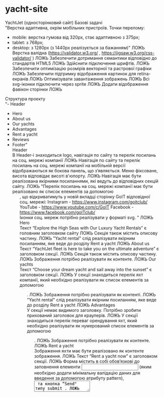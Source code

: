 # yacht-site
YachtJet (односторінковий сайт)	
Базові задачі	
"Верстка адаптивна, окрім мобільних пристроїв. Точки перелому:
   - mobile: верстка гумова від 320px, стає адаптивною з 375px;
   - tablet: з 768px;
   - desktop: з 1280px (з 1440px реалізується за бажанням)"	ЛОЖЬ
Верстка валідна (https://validator.w3.org/ , https://jigsaw.w3.org/css-validator/   )	ЛОЖЬ
Забезпечити дотримання семантики відповідно до стандартів HTML5	ЛОЖЬ
Здійснити підключення шрифтів. 	ЛОЖЬ
Забезпечити оптимізацію розмірів векторної та растрової графіки	ЛОЖЬ
Забезпечити підтримку відображення картинок для retina-екранів	ЛОЖЬ
Оптимізувати завантаження зображень	ЛОЖЬ
Всі svg-іконки підключити через sprite	ЛОЖЬ
Додати відображення фавікон сторінки	ЛОЖЬ

Структура проєкту	
"- Header
- Hero
- About us
- Our yachts
- Advantages
- Rent a yacht
- Reviews
- Footer"	
Header	
В Header-і знаходиться logo, навігація по сайту та перелік посилань на соц. мережі компанії	ЛОЖЬ
Навігація по сайту та перелік посилань на соц. мережі компанії на мобільній версії відображаються як бокова панель, що зʼявляється. Меню фіксоване, висота відповідає висоті в'юпорту.	ЛОЖЬ
Навігація має бути реалізована якірними посиланнями, які ведуть до відповідних секцій сайту.	ЛОЖЬ
"Перелік посилань на соц. мережі компанії має бути реалізовано як список елементів за допомогою <ul>, що відкриватимуть у новій вкладці сторінку GoIT відповідної соц. мережі: 
Instagram - https://www.instagram.com/goitclub/ 
YouTube - https://www.youtube.com/c/GoIT 
Facebook - https://www.facebook.com/goITclub/  
Іконки соц. мереж потрібно реалізувати у форматі svg. "	ЛОЖЬ
Hero	
Текст “Explore the High Seas with Our Luxury Yacht Rentals” є головним заголовком сайту	ЛОЖЬ
Секція також містить описову частину.	ЛОЖЬ
"Yacht rental" слід реалізувати якірним посиланням, яке веде до розділу Rent a yacht	ЛОЖЬ
About us	
Текст “YachtJet fleet is here to take you on the ultimate adventure” є заголовком секції.	ЛОЖЬ
Секція також містить описову частину.	ЛОЖЬ
Зображення потрібно реалізувати як контенте. 	ЛОЖЬ
Our yachts	
Текст “Choose your dream yacht and sail away into the sunset” є заголовком секції.	ЛОЖЬ
У секції знаходиться перелік яхт компанії, який необхідно реалізувати як список елементів за допомогою <ul>.	ЛОЖЬ
Зображення потрібно реалізувати як контенті. 	ЛОЖЬ
"Yacht rental" слід реалізувати якірним посиланням, яке веде до розділу Rent a yacht	ЛОЖЬ
Advantages	
У секції немає видимого заголовку. Потрібно зробити прихований заголовок для краулерів.	ЛОЖЬ
У секції знаходиться перелік переваг орендування яхт, який необхідно реалізувати як нумерований список елементів за допомогою <ol>. 	ЛОЖЬ
Зображення потрібно реалізувати як контенте. 	ЛОЖЬ
Rent a yacht	
Зображення яхти має бути реалізовано як контенте зображення.	ЛОЖЬ
Текст “Rent a yacht now” є заголовком секції.	ЛОЖЬ
Форма містить в собі обовʼязкові до заповнення елементи <input> (яким необхідно додати мінімальну валідацію даних для введення за допомогою  атрибуту pattern), <textarea> та кнопка “Send" типу submit .	ЛОЖЬ
Reviews	
Текст “YachtJet take pride in providing the best possible service and experience to our customers” є заголовком секції.	ЛОЖЬ
У секції знаходиться перелік відгуків від клієнтів компанії, який необхідно реалізувати як список елементів за допомогою <ul>.	ЛОЖЬ
Зображення потрібно реалізувати як контенті. 	ЛОЖЬ
Footer	
В Footer-і знаходиться лого, перелік якірних посилань по сайту, перелік посилань на соц. мережі та слоган компанії.	ЛОЖЬ
Перелік якірних посилань, які ведуть до відповідних секцій сайту, мають бути реалізовано як список елементів за допомогою <ul>.	ЛОЖЬ
"Перелік посилань на соц. мережі компанії має бути реалізовано як список елементів за допомогою <ul>, що відкриватимуть у новій вкладці сторінку GoIT відповідної соц. мережі: 
Instagram - https://www.instagram.com/goitclub/ 
YouTube - https://www.youtube.com/c/GoIT 
Facebook - https://www.facebook.com/goITclub/ 
Іконки соц. мереж потрібно реалізувати у форматі svg. "	ЛОЖЬ